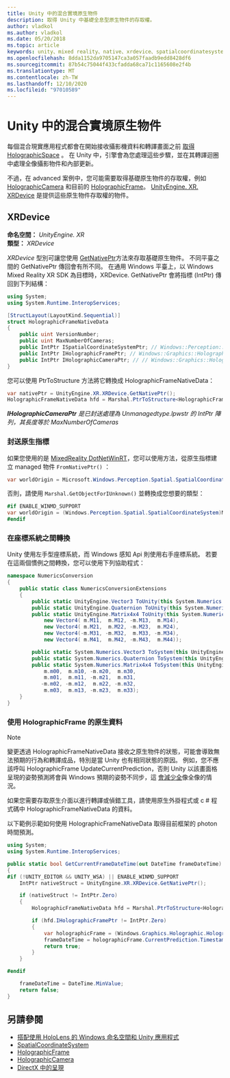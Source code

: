 ```yaml
---
title: Unity 中的混合實境原生物件
description: 取得 Unity 中基礎全息型原生物件的存取權。
author: vladkol
ms.author: vladkol
ms.date: 05/20/2018
ms.topic: article
keywords: unity、mixed reality、native、xrdevice、spatialcoordinatesystem、holographicframe、holographiccamera、ispatialcoordinatesystem、iholographicframe、iholographiccamera、getnativeptr、mixed reality 耳機、windows mixed reality 耳機、虛擬實境耳機
ms.openlocfilehash: 8dda1152da9705147ca3a057faadb9edd8428df6
ms.sourcegitcommit: 87b54c75044f433cfadda68ca71c1165608e2f4b
ms.translationtype: MT
ms.contentlocale: zh-TW
ms.lasthandoff: 12/10/2020
ms.locfileid: "97010589"
---
```

# <a name="mixed-reality-native-objects-in-unity"></a>Unity 中的混合實境原生物件

每個混合現實應用程式都會在開始接收攝影機資料和轉譯畫面之前 [取得 HolographicSpace](../native/getting-a-holographicspace.md) 。 在 Unity 中，引擎會為您處理這些步驟，並在其轉譯迴圈中處理全像攝影物件和內部更新。

不過，在 advanced 案例中，您可能需要取得基礎原生物件的存取權，例如 <a href="https://docs.microsoft.com/uwp/api/windows.graphics.holographic.holographiccamera" target="_blank">HolographicCamera</a> 和目前的 <a href="https://docs.microsoft.com/uwp/api/windows.graphics.holographic.holographicframe" target="_blank">HolographicFrame</a>。 <a href="https://docs.unity3d.com/ScriptReference/XR.XRDevice.html" target="_blank">UnityEngine. XR. XRDevice</a> 是提供這些原生物件存取權的物件。

## <a name="xrdevice"></a>XRDevice 

**命名空間：** *UnityEngine. XR*<br>
**類型：** *XRDevice*

*XRDevice* 型別可讓您使用 <a href="https://docs.unity3d.com/ScriptReference/XR.XRDevice.GetNativePtr.html" target="_blank">GetNativePtr</a>方法來存取基礎原生物件。 不同平臺之間的 GetNativePtr 傳回會有所不同。 在通用 Windows 平臺上，以 Windows Mixed Reality XR SDK 為目標時，XRDevice. GetNativePtr 會將指標 (IntPtr) 傳回到下列結構： 

```cs
using System;
using System.Runtime.InteropServices;

[StructLayout(LayoutKind.Sequential)]
struct HolographicFrameNativeData
{
    public uint VersionNumber;
    public uint MaxNumberOfCameras;
    public IntPtr ISpatialCoordinateSystemPtr; // Windows::Perception::Spatial::ISpatialCoordinateSystem
    public IntPtr IHolographicFramePtr; // Windows::Graphics::Holographic::IHolographicFrame 
    public IntPtr IHolographicCameraPtr; // // Windows::Graphics::Holographic::IHolographicCamera
}
```
您可以使用 PtrToStructure 方法將它轉換成 HolographicFrameNativeData：
```cs
var nativePtr = UnityEngine.XR.XRDevice.GetNativePtr();
HolographicFrameNativeData hfd = Marshal.PtrToStructure<HolographicFrameNativeData>(nativePtr);
```
***IHolographicCameraPtr** 是已封送處理為 Unmanagedtype.lpwstr 的 IntPtr 陣列，其長度等於 MaxNumberOfCameras* 

### <a name="unmarshaling-native-pointers"></a>封送原生指標

如果您使用的是 [MixedReality DotNetWinRT](https://www.nuget.org/packages/Microsoft.Windows.MixedReality.DotNetWinRT)，您可以使用方法，從原生指標建立 managed 物件 `FromNativePtr()` ：

```cs
var worldOrigin = Microsoft.Windows.Perception.Spatial.SpatialCoordinateSystem.FromNativePtr(hfd.ISpatialCoordinateSystemPtr);
```

否則，請使用 `Marshal.GetObjectForIUnknown()` 並轉換成您想要的類型：

```cs
#if ENABLE_WINMD_SUPPORT
var worldOrigin = (Windows.Perception.Spatial.SpatialCoordinateSystem)Marshal.GetObjectForIUnknown(hfd.ISpatialCoordinateSystemPtr);
#endif
```

### <a name="converting-between-coordinate-systems"></a>在座標系統之間轉換

Unity 使用左手型座標系統，而 Windows 感知 Api 則使用右手座標系統。 若要在這兩個慣例之間轉換，您可以使用下列協助程式：

```cs
namespace NumericsConversion
{
    public static class NumericsConversionExtensions
    {
        public static UnityEngine.Vector3 ToUnity(this System.Numerics.Vector3 v) => new UnityEngine.Vector3(v.X, v.Y, -v.Z);
        public static UnityEngine.Quaternion ToUnity(this System.Numerics.Quaternion q) => new UnityEngine.Quaternion(-q.X, -q.Y, q.Z, q.W);
        public static UnityEngine.Matrix4x4 ToUnity(this System.Numerics.Matrix4x4 m) => new UnityEngine.Matrix4x4(
            new Vector4( m.M11,  m.M12, -m.M13,  m.M14),
            new Vector4( m.M21,  m.M22, -m.M23,  m.M24),
            new Vector4(-m.M31, -m.M32,  m.M33, -m.M34),
            new Vector4( m.M41,  m.M42, -m.M43,  m.M44));

        public static System.Numerics.Vector3 ToSystem(this UnityEngine.Vector3 v) => new System.Numerics.Vector3(v.x, v.y, -v.z);
        public static System.Numerics.Quaternion ToSystem(this UnityEngine.Quaternion q) => new System.Numerics.Quaternion(-q.x, -q.y, q.z, q.w);
        public static System.Numerics.Matrix4x4 ToSystem(this UnityEngine.Matrix4x4 m) => new System.Numerics.Matrix4x4(
            m.m00,  m.m10, -m.m20,  m.m30,
            m.m01,  m.m11, -m.m21,  m.m31,
           -m.m02, -m.m12,  m.m22, -m.m32,
            m.m03,  m.m13, -m.m23,  m.m33);
    }
}
```

### <a name="using-holographicframe-native-data"></a>使用 HolographicFrame 的原生資料

> [!NOTE]
> 變更透過 HolographicFrameNativeData 接收之原生物件的狀態，可能會導致無法預期的行為和轉譯成品，特別是當 Unity 也有相同狀態的原因。  例如，您不應該呼叫 HolographicFrame UpdateCurrentPrediction，否則 Unity 以該畫面格呈現的姿勢預測將會與 Windows 預期的姿勢不同步，這 [會減少全](../platform-capabilities-and-apis/hologram-stability.md)像全像的情況。

如果您需要存取原生介面以進行轉譯或偵錯工具，請使用原生外掛程式或 c # 程式碼中 HolographicFrameNativeData 的資料。 

以下範例示範如何使用 HolographicFrameNativeData 取得目前框架的 photon 時間預測。 

```cs
using System;
using System.Runtime.InteropServices;

public static bool GetCurrentFrameDateTime(out DateTime frameDateTime)
{
#if (!UNITY_EDITOR && UNITY_WSA) || ENABLE_WINMD_SUPPORT
    IntPtr nativeStruct = UnityEngine.XR.XRDevice.GetNativePtr();

    if (nativeStruct != IntPtr.Zero)
    {
        HolographicFrameNativeData hfd = Marshal.PtrToStructure<HolographicFrameNativeData>(nativeStruct);

        if (hfd.IHolographicFramePtr != IntPtr.Zero)
        {
            var holographicFrame = (Windows.Graphics.Holographic.HolographicFrame)Marshal.GetObjectForIUnknown(hfd.IHolographicFramePtr);
            frameDateTime = holographicFrame.CurrentPrediction.Timestamp.TargetTime.DateTime;
            return true;
        }
    }

#endif

    frameDateTime = DateTime.MinValue;
    return false;
}

```

## <a name="see-also"></a>另請參閱
* [搭配使用 HoloLens 的 Windows 命名空間和 Unity 應用程式](using-the-windows-namespace-with-unity-apps-for-hololens.md)
* <a href="https://docs.microsoft.com/uwp/api/windows.perception.spatial.spatialcoordinatesystem" target="_blank">SpatialCoordinateSystem</a>
* <a href="https://docs.microsoft.com/uwp/api/windows.graphics.holographic.holographicframe" target="_blank">HolographicFrame</a>
* <a href="https://docs.microsoft.com/uwp/api/windows.graphics.holographic.holographiccamera" target="_blank">HolographicCamera</a>
* [DirectX 中的呈現](../native/rendering-in-directx.md)
